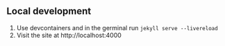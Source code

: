 ## Local development

1. Use devcontainers and in the germinal run `jekyll serve --livereload`
2. Visit the site at http://localhost:4000

